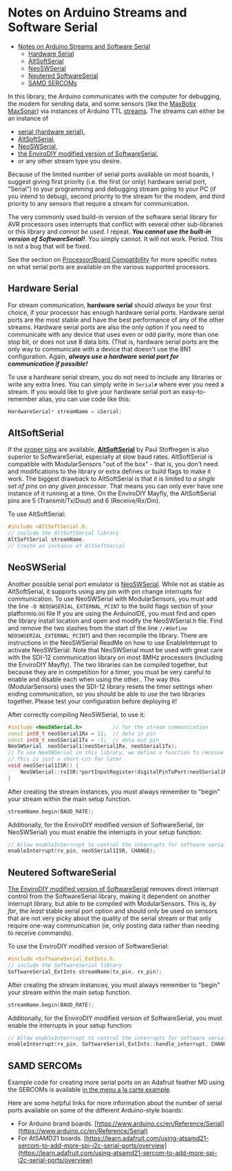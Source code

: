 # Notes on Arduino Streams and Software Serial<!-- {#page_arduino_streams} -->

[//]: # ( @tableofcontents )

[//]: # ( @m_footernavigation )

[//]: # ( Start GitHub Only )
- [Notes on Arduino Streams and Software Serial](#notes-on-arduino-streams-and-software-serial)
  - [Hardware Serial](#hardware-serial)
  - [AltSoftSerial](#altsoftserial)
  - [NeoSWSerial](#neoswserial)
  - [Neutered SoftwareSerial](#neutered-softwareserial)
  - [SAMD SERCOMs](#samd-sercoms)

[//]: # ( End GitHub Only )

In this library, the Arduino communicates with the computer for debugging, the modem for sending data, and some sensors (like the [MaxBotix MaxSonar](https://github.com/EnviroDIY/ModularSensors/wiki/MaxBotix-MaxSonar)) via instances of Arduino TTL [streams](https://www.arduino.cc/en/Reference/Stream).
The streams can either be an instance of
- [serial (hardware serial)](https://www.arduino.cc/en/Reference/Serial),
- [AltSoftSerial](https://github.com/PaulStoffregen/AltSoftSerial),
- [NeoSWSerial](https://github.com/SRGDamia1/NeoSWSerial),
- [the EnviroDIY modified version of SoftwareSerial](https://github.com/EnviroDIY/SoftwaterSerial_ExternalInts),
- or any other stream type you desire.

Because of the limited number of serial ports available on most boards, I suggest giving first priority (i.e. the first (or only) hardware serial port, "Serial") to your programming and debugging stream going to your PC (if you intend to debug), second priority to the stream for the modem, and third priority to any sensors that require a stream for communication.

The very commonly used build-in version of the software serial library for AVR processors uses interrupts that conflict with several other sub-libraries or this library and _cannot be used_.
I repeat.
_**You cannot use the built-in version of SoftwareSerial!**_.
You simply cannot.
It will not work.
Period.
This is not a bug that will be fixed.

See the section on [Processor/Board Compatibility](https://envirodiy.github.io/ModularSensors/page_processor_compatibility.html) for more specific notes on what serial ports are available on the various supported processors.

## Hardware Serial<!-- {#streams_hardware} -->

For stream communication, **hardware serial** should _always_ be your first choice, if your processor has enough hardware serial ports.
Hardware serial ports are the most stable and have the best performance of any of the other streams.
Hardware serial ports are also the only option if you need to communicate with any device that uses even or odd parity, more than one stop bit, or does not use 8 data bits.
(That is, hardware serial ports are the only way to communicate with a device that doesn't use the 8N1 configuration.
Again, _**always use a hardware serial port for communication if possible!**_

To use a hardware serial stream, you do not need to include any libraries or write any extra lines.
You can simply write in `Serial#` where ever you need a stream.
If you would like to give your hardware serial port an easy-to-remember alias, you can use code like this:

```cpp
HardwareSerial* streamName = &Serial;
```


## AltSoftSerial<!-- {#streams_altss} -->

If the [proper pins](https://www.pjrc.com/teensy/td_libs_AltSoftSerial.html) are available, **[AltSoftSerial](https://github.com/PaulStoffregen/AltSoftSerial)** by Paul Stoffregen is also superior to SoftwareSerial, especially at slow baud rates.
AltSoftSerial is compatible with ModularSensors "out of the box" - that is, you don't need and modifications to the library or extra defines or build flags to make it work.
The biggest drawback to AltSoftSerial is that it is limited to _a single set of pins on any given processor_.
That means you can only ever have one instance of it running at a time.
On the EnviroDIY Mayfly, the AltSoftSerial pins are 5 (Transmit/Tx/Dout) and 6 (Receive/Rx/Din).

To use AltSoftSerial:

```cpp
#include <AltSoftSerial.h.
// include the AltSoftSerial library
AltSoftSerial streamName.
// Create an instance of AltSoftSerial
```


## NeoSWSerial<!-- {#streams_neosw} -->

Another possible serial port emulator is [NeoSWSerial](https://github.com/SRGDamia1/NeoSWSerial).
While not as stable as AltSoftSerial, it supports using any pin with pin change interrupts for communication.
To use NeoSWSerial with ModularSensors, you must add the line `-D NEOSWSERIAL_EXTERNAL_PCINT` to the build flags section of your platformio.ini file
If you are using the ArduinoIDE, you must find and open the library install location and open and modify the NeoSWSerial.h file.
Find and remove the two slashes from the start of the line `//#define NEOSWSERIAL_EXTERNAL_PCINT`) and then recompile the library.
There are instructions in the NeoSWSerial ReadMe on how to use EnableInterrupt to activate NeoSWSerial.
Note that NeoSWSerial must be used with great care with the SDI-12 communication library on most 8MHz processors (including the EnviroDIY Mayfly).
The two libraries can be compiled together, but because they are in competition for a timer, you must be very careful to enable and disable each when using the other..
The way this (ModularSensors) uses the SDI-12 library resets the timer settings when ending communication, so you should be able to use the two libraries together.
Please test your configuration before deploying it!

After correctly compiling NeoSWSerial, to use it:

```cpp
#include <NeoSWSerial.h>          // for the stream communication
const int8_t neoSSerial1Rx = 11;  // data in pin
const int8_t neoSSerial1Tx = -1;  // data out pin
NeoSWSerial  neoSSerial1(neoSSerial1Rx, neoSSerial1Tx);
// To use NeoSWSerial in this library, we define a function to receive data
// This is just a short-cut for later
void neoSSerial1ISR() {
    NeoSWSerial::rxISR(*portInputRegister(digitalPinToPort(neoSSerial1Rx)));
}
```

After creating the stream instances, you must always remember to "begin" your stream within the main setup function.

```cpp
streamName.begin(BAUD_RATE);
```

Additionally, for the EnviroDIY modified version of SoftwareSerial, (or NeoSWSerial) you must enable the interrupts in your setup function:

```cpp
// Allow enableInterrrupt to control the interrupts for software serial
enableInterrupt(rx_pin, neoSSerial1ISR, CHANGE);
```


## Neutered SoftwareSerial<!-- {#streams_softwareserial} -->

[The EnviroDIY modified version of SoftwareSerial](https://github.com/EnviroDIY/SoftwaterSerial_ExternalInts) removes direct interrupt control from the SoftwareSerial library, making it dependent on another interrupt library, but able to be compiled with ModularSensors.
This is, _by far_, the _least_ stable serial port option and should only be used on sensors that are not very picky about the quality of the serial stream or that only require one-way communication (ie, only posting data rather than needing to receive commands).

To use the EnviroDIY modified version of SoftwareSerial:

```cpp
#include <SoftwareSerial_ExtInts.h.
// include the SoftwareSerial library
SoftwareSerial_ExtInts streamName(tx_pin, rx_pin);
```

After creating the stream instances, you must always remember to "begin" your stream within the main setup function.

```cpp
streamName.begin(BAUD_RATE);
```

Additionally, for the EnviroDIY modified version of SoftwareSerial, you must enable the interrupts in your setup function:

```cpp
// Allow enableInterrrupt to control the interrupts for software serial
enableInterrupt(rx_pin, SoftwareSerial_ExtInts::handle_interrupt, CHANGE);
```


## SAMD SERCOMs<!-- {#streams_samd_sercom} -->

Example code for creating more serial ports on an Adafruit feather M0 using the SERCOMs is available [in the menu a la carte example](https://envirodiy.github.io/ModularSensors/menu_a_la_carte_8ino-example.html#enu_walk_samd_serial_ports).

Here are some helpful links for more information about the number of serial ports available on some of the different Arduino-style boards:

- For Arduino brand boards.
[https://www.arduino.cc/en/Reference/Serial](https://www.arduino.cc/en/Reference/Serial)
- For AtSAMD21 boards.
[https://learn.adafruit.com/using-atsamd21-sercom-to-add-more-spi-i2c-serial-ports/overview](https://learn.adafruit.com/using-atsamd21-sercom-to-add-more-spi-i2c-serial-ports/overview)
